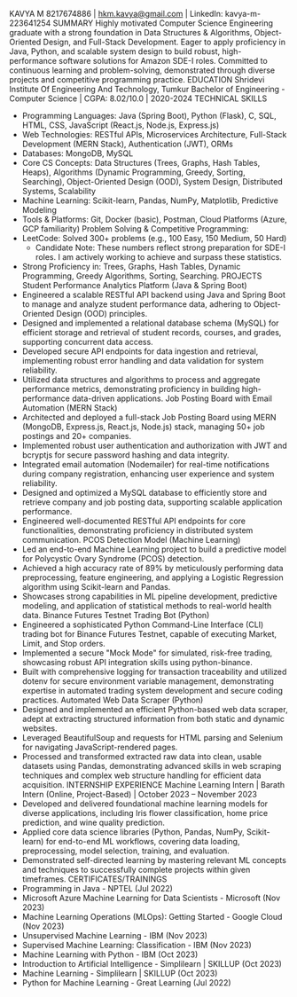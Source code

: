  
KAVYA M
8217674886 | hkm.kavya@gmail.com | LinkedIn: kavya-m-223641254
SUMMARY
Highly motivated Computer Science Engineering graduate with a strong foundation in Data Structures & Algorithms, Object-Oriented Design, and Full-Stack Development. Eager to apply proficiency in Java, Python, and scalable system design to build robust, high-performance software solutions for Amazon SDE-I roles. Committed to continuous learning and problem-solving, demonstrated through diverse projects and competitive programming practice.
EDUCATION
Shridevi Institute Of Engineering And Technology, Tumkur
Bachelor of Engineering - Computer Science | CGPA: 8.02/10.0 | 2020-2024
TECHNICAL SKILLS
 * Programming Languages: Java (Spring Boot), Python (Flask), C, SQL, HTML, CSS, JavaScript (React.js, Node.js, Express.js)
 * Web Technologies: RESTful APIs, Microservices Architecture, Full-Stack Development (MERN Stack), Authentication (JWT), ORMs
 * Databases: MongoDB, MySQL
 * Core CS Concepts: Data Structures (Trees, Graphs, Hash Tables, Heaps), Algorithms (Dynamic Programming, Greedy, Sorting, Searching), Object-Oriented Design (OOD), System Design, Distributed Systems, Scalability
 * Machine Learning: Scikit-learn, Pandas, NumPy, Matplotlib, Predictive Modeling
 * Tools & Platforms: Git, Docker (basic), Postman, Cloud Platforms (Azure, GCP familiarity)
Problem Solving & Competitive Programming:
 * LeetCode: Solved 300+ problems (e.g., 100 Easy, 150 Medium, 50 Hard)
   * Candidate Note: These numbers reflect strong preparation for SDE-I roles. I am actively working to achieve and surpass these statistics.
 * Strong Proficiency in: Trees, Graphs, Hash Tables, Dynamic Programming, Greedy Algorithms, Sorting, Searching.
PROJECTS
Student Performance Analytics Platform (Java & Spring Boot)
 * Engineered a scalable RESTful API backend using Java and Spring Boot to manage and analyze student performance data, adhering to Object-Oriented Design (OOD) principles.
 * Designed and implemented a relational database schema (MySQL) for efficient storage and retrieval of student records, courses, and grades, supporting concurrent data access.
 * Developed secure API endpoints for data ingestion and retrieval, implementing robust error handling and data validation for system reliability.
 * Utilized data structures and algorithms to process and aggregate performance metrics, demonstrating proficiency in building high-performance data-driven applications.
Job Posting Board with Email Automation (MERN Stack)
 * Architected and deployed a full-stack Job Posting Board using MERN (MongoDB, Express.js, React.js, Node.js) stack, managing 50+ job postings and 20+ companies.
 * Implemented robust user authentication and authorization with JWT and bcryptjs for secure password hashing and data integrity.
 * Integrated email automation (Nodemailer) for real-time notifications during company registration, enhancing user experience and system reliability.
 * Designed and optimized a MySQL database to efficiently store and retrieve company and job posting data, supporting scalable application performance.
 * Engineered well-documented RESTful API endpoints for core functionalities, demonstrating proficiency in distributed system communication.
PCOS Detection Model (Machine Learning)
 * Led an end-to-end Machine Learning project to build a predictive model for Polycystic Ovary Syndrome (PCOS) detection.
 * Achieved a high accuracy rate of 89% by meticulously performing data preprocessing, feature engineering, and applying a Logistic Regression algorithm using Scikit-learn and Pandas.
 * Showcases strong capabilities in ML pipeline development, predictive modeling, and application of statistical methods to real-world health data.
Binance Futures Testnet Trading Bot (Python)
 * Engineered a sophisticated Python Command-Line Interface (CLI) trading bot for Binance Futures Testnet, capable of executing Market, Limit, and Stop orders.
 * Implemented a secure "Mock Mode" for simulated, risk-free trading, showcasing robust API integration skills using python-binance.
 * Built with comprehensive logging for transaction traceability and utilized dotenv for secure environment variable management, demonstrating expertise in automated trading system development and secure coding practices.
Automated Web Data Scraper (Python)
 * Designed and implemented an efficient Python-based web data scraper, adept at extracting structured information from both static and dynamic websites.
 * Leveraged BeautifulSoup and requests for HTML parsing and Selenium for navigating JavaScript-rendered pages.
 * Processed and transformed extracted raw data into clean, usable datasets using Pandas, demonstrating advanced skills in web scraping techniques and complex web structure handling for efficient data acquisition.
INTERNSHIP EXPERIENCE
Machine Learning Intern | Barath Intern (Online, Project-Based) | October 2023 – November 2023
 * Developed and delivered foundational machine learning models for diverse applications, including Iris flower classification, home price prediction, and wine quality prediction.
 * Applied core data science libraries (Python, Pandas, NumPy, Scikit-learn) for end-to-end ML workflows, covering data loading, preprocessing, model selection, training, and evaluation.
 * Demonstrated self-directed learning by mastering relevant ML concepts and techniques to successfully complete projects within given timeframes.
CERTIFICATES/TRAININGS
 * Programming in Java - NPTEL (Jul 2022)
 * Microsoft Azure Machine Learning for Data Scientists - Microsoft (Nov 2023)
 * Machine Learning Operations (MLOps): Getting Started - Google Cloud (Nov 2023)
 * Unsupervised Machine Learning - IBM (Nov 2023)
 * Supervised Machine Learning: Classification - IBM (Nov 2023)
 * Machine Learning with Python - IBM (Oct 2023)
 * Introduction to Artificial Intelligence - Simplilearn | SKILLUP (Oct 2023)
 * Machine Learning - Simplilearn | SKILLUP (Oct 2023)
 * Python for Machine Learning - Great Learning (Jul 2022)
